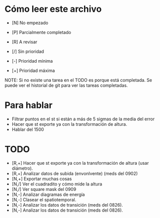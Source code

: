 # Cómo leer este archivo

- [N] No empezado
- [P] Parcialmente completado
- [R] A revisar

- [/] Sin prioridad
- [-] Prioridad mínima
- [+] Prioridad máxima

NOTE: Si no existe una tarea en el TODO es porque está completada. Se puede ver el historial de git para ver las tareas completadas.

# Para hablar
- Filtrar puntos en el st si están a más de 5 sigmas de la media del error
- Hacer que st exporte ya con la transformación de altura.
- Hablar del 1500


# TODO

- [R,+] Hacer que st exporte ya con la transformación de altura (usar diámetro).
- [R,+] Analizar datos de subida (envonlvente) (meds del 0902)
- [N,+] Exportar muchas cosas
- [N,/] Ver el cuadradito y cómo mide la altura
- [N,/] Ver square mask del 0909
- [N,-] Analizar diagramas de energía
- [N,-] Clasear el spatiotemporal.
- [N,-] Analizar los datos de transición (meds del 0826).
- [N,-] Analizar los datos de transición (meds del 0826).


